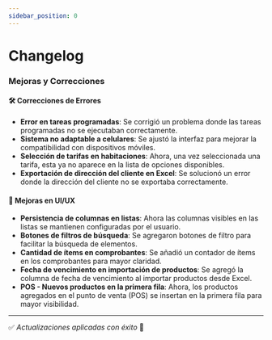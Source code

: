 ```yaml
---
sidebar_position: 0
---
```


# Changelog

### Mejoras y Correcciones

#### 🛠️ Correcciones de Errores
- **Error en tareas programadas**: Se corrigió un problema donde las tareas programadas no se ejecutaban correctamente.
- **Sistema no adaptable a celulares**: Se ajustó la interfaz para mejorar la compatibilidad con dispositivos móviles.
- **Selección de tarifas en habitaciones**: Ahora, una vez seleccionada una tarifa, esta ya no aparece en la lista de opciones disponibles.
- **Exportación de dirección del cliente en Excel**: Se solucionó un error donde la dirección del cliente no se exportaba correctamente.

#### 🎨 Mejoras en UI/UX
- **Persistencia de columnas en listas**: Ahora las columnas visibles en las listas se mantienen configuradas por el usuario.
- **Botones de filtros de búsqueda**: Se agregaron botones de filtro para facilitar la búsqueda de elementos.
- **Cantidad de ítems en comprobantes**: Se añadió un contador de ítems en los comprobantes para mayor claridad.
- **Fecha de vencimiento en importación de productos**: Se agregó la columna de fecha de vencimiento al importar productos desde Excel.
- **POS - Nuevos productos en la primera fila**: Ahora, los productos agregados en el punto de venta (POS) se insertan en la primera fila para mayor visibilidad.

---
✅ *Actualizaciones aplicadas con éxito* 🚀
